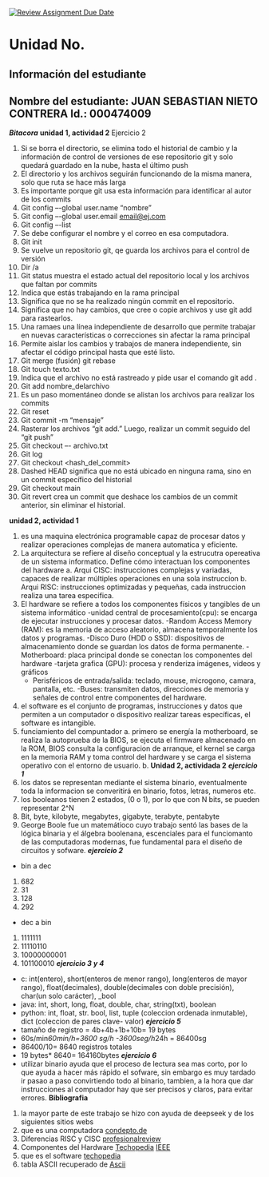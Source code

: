 [![Review Assignment Due Date](https://classroom.github.com/assets/deadline-readme-button-22041afd0340ce965d47ae6ef1cefeee28c7c493a6346c4f15d667ab976d596c.svg)](https://classroom.github.com/a/keXHnCl3)
# Unidad No. 
## Información del estudiante  
Nombre del estudiante: JUAN SEBASTIAN NIETO CONTRERA
Id.: 000474009
---
***Bitacora***
**unidad 1, actividad 2**
Ejercicio 2 
1.	Si se borra el directorio, se elimina todo el historial de cambio y la información de control de versiones de ese repositorio git y solo quedará guardado en la nube, hasta el último push
2.	El directorio y los archivos seguirán funcionando de la misma manera, solo que ruta se hace más larga 
3.	Es importante porque git usa esta información para identificar al autor de los commits
4.	Git config –-global user.name “nombre”
5.	Git config –-global user.email email@ej.com
6.	Git config –-list  
7.	Se debe configurar el nombre y el correo en esa computadora.
8.	Git init 
9.	Se vuelve un repositorio git, qe guarda los archivos para el control de versión
10.	Dir /a 
11.	Git status muestra el estado actual del repositorio local y los archivos que faltan por commits  
12.	Indica que estás trabajando en la rama principal
13.	Significa que no se ha realizado ningún commit en el repositorio.
14.	Significa que no hay cambios, que cree o copie archivos y use git add para rastearlos.
15.	Una ramaes una línea independiente de desarrollo que permite trabajar en nuevas características o correcciones sin afectar la rama principal 
16.	Permite aislar los cambios y trabajos de manera independiente, sin afectar el código principal hasta que esté listo.
17.	Git merge (fusión) git rebase 
18.	Git touch texto.txt
19.	Indica que el archivo no está rastreado y pide usar el comando git add .
20.	Git add nombre_delarchivo
21.	Es un paso momentáneo donde se alistan los archivos para realizar los commits
22.	Git reset
23.	Git commit -m “mensaje” 
24.	 Rasterar los archivos “git add.” Luego, realizar un commit seguido del “git push”
25.	 Git checkout –- archivo.txt 
26.	Git log 
27.	Git checkout <hash_del_commit>
28.	Dashed HEAD significa que no está ubicado en ninguna rama, sino en un commit específico del historial
29.	Git checkout main 
30.	Git revert crea un commit que deshace los cambios de un commit anterior, sin eliminar el historial.

**unidad 2, actividad 1**
1. es una maquina electrónica programable capaz de procesar datos y 
realizar operaciones complejas de manera automatica y eficiente.
2. La arquitectura se refiere al diseño conceptual y la estrucutra opereativa de un sistema informatico. Define cómo interactuan los componentes del hardware
    a. Arqui CISC: instrucciones complejas y variadas, capaces de realizar múltiples operaciones en una sola instruccion 
    b. Arqui RISC: instrucciones optimizadas y pequeñas, cada instruccion realiza una tarea especifica.
3. El hardware se refiere a todos los componentes físicos y tangibles de un sistema informático
    -unidad central de procesamiento(cpu): se encarga de ejecutar instrucciones y procesar datos.
    -Random Access Memory (RAM): es la memoria de acceso aleatorio, almacena temporalmente los datos y programas. 
    -Disco Duro (HDD o SSD): dispositivos de almacenamiento donde se guardan los datos de forma permanente.
    -Motherboard: placa principal donde se conectan los componentes del hardware
    -tarjeta grafica (GPU): procesa y renderiza imágenes, videos y gráficos
    - Perisféricos de entrada/salida: teclado, mouse, microgono, camara, pantalla, etc.
    -Buses: transmiten datos, direcciones de memoria y señales de control entre componentes del hardware.
4. el software es el conjunto de programas, instrucciones y datos que permiten a un computador o dispositivo realizar tareas específicas, el software es intangible.
5. funciamiento del compuntador 
    a. primero se energía la motherboard, se realiza la autoprueba de la BIOS, se ejecuta el firmware almacenado en la ROM, BIOS consulta la configuracion de arranque, el kernel se carga en la memoria RAM y toma control del hardware y se carga el sistema operativo con el entorno de usuario.
    b. 
**Unidad 2, actividada 2**
***ejercicio 1***
1. los datos se representan mediante el sistema binario, eventualmente toda la informacion se converitirá en binario, fotos, letras, numeros etc.
2. los booleanos tienen 2 estados, (0 o 1), por lo que con N bits, se pueden representar 2^N
3. Bit, byte, kilobyte, megabytes, gigabyte, terabyte, pentabyte 
4. George Boole fue un matemátioco cuyo trabajo sentó las bases de la lógica binaria y el álgebra boolenana, escenciales para el funciomanto de las computadoras modernas, fue fundamental para el diseño de circuitos y sofware.
***ejercicio 2***
- bin a dec
1. 682 
2. 31 
3. 128
4. 292 
- dec a bin 
1. 1111111
2. 11110110
3. 10000000001
4. 101100010
***ejercicio 3 y 4***
- c: int(entero), short(enteros de menor rango), long(enteros de mayor rango), float(decimales), double(decimales con doble precisión), char(un solo carácter), _bool
- java: int, short, long, float, double, char, string(txt), boolean
- python: int, float, str. bool, list, tuple (coleccion ordenada inmutable), dict (coleccion de pares clave- valor) 
***ejercicio 5***
- tamaño de registro = 4b+4b+1b+10b= 19 bytes 
- 60s/min*60min/h=3600 sg/h
-3600seg/h*24h = 86400sg 
- 86400/10= 8640 registros totales 
- 19 bytes* 8640= 164160bytes
***ejercicio 6***
- utilizar binario ayuda que el proceso de lectura sea mas corto, por lo que ayuda a hacer más rápido el sofware, sin embargo es muy tardado ir pasao a paso convirtiendo todo al binario, tambien, a la hora que dar instrucciones al computador hay que ser precisos y claros, para evitar errores. 
**Bibliografia**
1. la mayor parte de este trabajo se hizo con ayuda de deepseek y de los siguientes sitios webs  
2. que es una computadora [condepto.de](https://concepto.de/computadora/)
3. Diferencias RISC y CISC [profesionalreview](https://www.profesionalreview.com/2021/07/18/risc-vs-cisc/)
4. Componentes del Hardware [Techopedia](https://www.techopedia.com/definition/2210/hardware) [IEEE](https://www.ieee.org/)
5. que es el software [techopedia](https://www.techopedia.com/definition/4356/software) 
6. tabla ASCII recuperado de [Ascii](https://www.asciitable.com/)